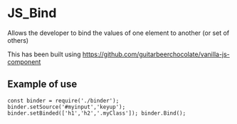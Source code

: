 # JS_Bind
Allows the developer to bind the values of one element to another (or set of others)

This has been built using https://github.com/guitarbeerchocolate/vanilla-js-component
## Example of use
`const binder = require('./binder');
binder.setSource('#myinput','keyup');
binder.setBinded(['h1','h2','.myClass']);
binder.Bind();`
